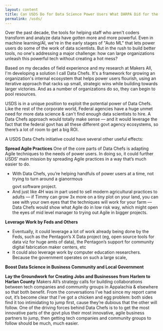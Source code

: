 ```yaml
---
layout: content
title: Can USDS Do for Data Science Power Users What DARPA Did for the Internet?
permalink: /usds/
---
```


Over the past decade, the tools for helping staff who aren't coders transform and analyze data have gotten more and more powerful. Even in machine learning/AI, we're in the early stages of "Auto ML" that lets power users do some of the work of data scientists.  But in the rush to build better tools, no one's addressing a major challenge: how can large organizations unleash this powerful tech without creating a hot mess? 

Based on my decades of field experience and my research at Makers All, I'm developing a solution I call Data Chefs. It's a framework for growing an organization's internal ecosystem that helps power users flourish, using an iterative approach that racks up small, strategic wins while building towards larger victories. And as a number of organizations do so, they can begin to pool resources.

USDS is in a unique position to exploit the potential power of Data Chefs.  Like the rest of the corporate world, Federal agencies have a huge unmet need for more data science & can't find enough data scientists to hire.  A Data Chefs approach would totally make sense — and it would leverage the fact that the federal govt has all these different govt agency ecosystems, so there’s a lot of room to get a big ROI.  

A USDS Data Chefs initiative could have several other useful effects:

__Spread Agile Practices__
One of the core parts of Data Chefs is adapting Agile techniques to the needs of power users. In doing so, it could further USDS’ main mission by spreading Agile practices in a way that’s much easier to do.  

- With Data Chefs, you’re helping handfuls of power users at a time, not trying to turn around a gianormous $$$$ govt software project.  
- And just like 4H was in part used to sell modern agricultural practices to adults — if Timmy can grow 3x more on a tiny plot on your land, you can see with your own eyes that the techniques will work for your farm — Data Chefs would show what Agile do in  low risk way, which might open the eyes of mid level manager to trying out Agile in bigger projects.

__Leverage Work by Feds and Others__
- Eventually, it could leverage a lot of work already being done by the Feds, such as the Pentagon’s X Data project (eg, open source tools for data viz for huge amts of data), the Pentagon’s support for community digital fabrication maker centers, etc
- It could also leverage work by computer education researchers. Because the government operates on such a large scale,

__Boost Data Science in Business Community and Local Government__

__Lay the Groundwork for Creating Jobs and Businesses from Harlem to Harlan County__
Makers All’s strategy calls for building collaborations between tech companies and community groups in Appalachia & elsewhere so that both benefit.   From the conversations I’ve had since my report came out, it’s become clear that I’ve got a chicken and egg problem:  both sides find it too intimidating to jump first, cause they’re dubious that the other will follow. One of the driving forces behind Data Chefs is to to get the most innovative parts of the govt plus their most innovative, agile business partners to jump, then getting tech companies and community  groups to follow should be much, much easier.
